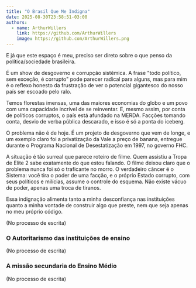 ```yaml
---
title: "O Brasil Que Me Indigna"
date: 2025-08-30T23:58:51-03:00
authors:
  - name: ArthurWillers
    link: https://github.com/ArthurWillers
    image: https://github.com/ArthurWillers.png
---
```


E já que este espaço é meu, preciso ser direto sobre o que penso da política/sociedade brasileira.

<!--more-->

É um show de desgoverno e corrupção sistêmica. A frase "todo político, sem exceção, é corrupto" pode parecer radical para alguns, mas para mim é o reflexo honesto da frustração de ver o potencial gigantesco do nosso país ser escoado pelo ralo.

Temos florestas imensas, uma das maiores economias do globo e um povo com uma capacidade incrível de se reinventar. E, mesmo assim, por conta de políticos corruptos, o país está afundado na MERDA. Facções tomando conta, desvio de verba pública descarado, e isso é só a ponta do iceberg.

O problema não é de hoje. É um projeto de desgoverno que vem de longe, e um exemplo claro foi a privatização da Vale a preço de banana, entregue durante o Programa Nacional de Desestatização em 1997, no governo FHC.

A situação é tão surreal que parece roteiro de filme. Quem assistiu a Tropa de Elite 2 sabe exatamente do que estou falando. O filme deixou claro que o problema nunca foi só o traficante no morro. O verdadeiro câncer é o Sistema: você tira o poder de uma facção, e o próprio Estado corrupto, com seus políticos e milícias, assume o controle do esquema. Não existe vácuo de poder, apenas uma troca de tiranos.  

Essa indignação alimenta tanto a minha desconfiança nas instituições quanto a minha vontade de construir algo que preste, nem que seja apenas no meu próprio código.

(No processo de escrita)

### O Autoritarismo das instituições de ensino

(No processo de escrita)

### A missão secundaria do Ensino Médio

(No processo de escrita)
